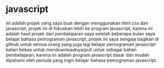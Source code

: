 # javascript

Ini adalah projek yang saya buat dengan menggunakan html css dan javascript, projek ini di fokuskan lebih ke program javascript, karena ini adalah hasil projek dari pembelajaran saya setelah beberapa bulan saya belajar bahasa pemograman javascript, projek ini saya sengaja bagikan di github untuk semua orang yang juga lagi belajar pemograman javascript kalian bebas untuk mendownloadnya/pull untuk sebagai bahan pembelajaran, karena ini adalah program javascript dasar dan mudah dipahami oleh pemula yang ingin belajar bahasa pemograman javascript. <br>

